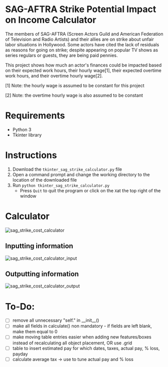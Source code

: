 # SAG-AFTRA Strike Potential Impact on Income Calculator
The members of SAG-AFTRA (Screen Actors Guild and American Federation of Television and Radio Artists) and their allies are on strike about unfair labor situations in Hollywood. Some actors have cited the lack of residuals as reasons for going on strike; despite appearing on popular TV shows as series regulars or guests, they are being paid pennies.

This project shows how much an actor's finances could be impacted based on their expected work hours, their hourly wage[1], their expected overtime work hours, and their overtime hourly wage[2].

[1] Note: the hourly wage is assumed to be constant for this project

[2] Note: the overtime hourly wage is also assumed to be constant

# Requirements
- Python 3
- Tkinter library

# Instructions
1. Download the `tkinter_sag_strike_calculator.py` file
2. Open a command prompt and change the working directory to the location of the downloaded file
3. Run `python tkinter_sag_strike_calculator.py`
   - Press `Quit` to quit the program or click on the `X`at the top right of the window

# Calculator
![sag_strike_cost_calculator](https://github.com/casychow/sag_strike_income_impact/assets/58012214/6964415b-2d64-4ef4-8063-77cb81573cf9)

## Inputting information
![sag_strike_cost_calculator_input](https://github.com/casychow/sag_strike_income_impact/assets/58012214/c4dd211d-4693-4fa5-9f71-c5254c0a03c1)

## Outputting information
![sag_strike_cost_calculator_output](https://github.com/casychow/sag_strike_income_impact/assets/58012214/1220e11a-5b5e-47b3-9453-cc96221e6d96)

# To-Do:
- [ ] remove all unnecessary "self." in \_\_init\_\_()
- [ ] make all fields in calculate() non mandatory - if fields are left blank, make them equal to 0
- [ ] make moving table entries easier when adding new features/boxes instead of recalculating all object placement, OR use .grid
- [ ] table to insert estimated pay for which dates, taxes, actual pay, % loss, payday
- [ ] calculate average tax -> use to tune actual pay and % loss
